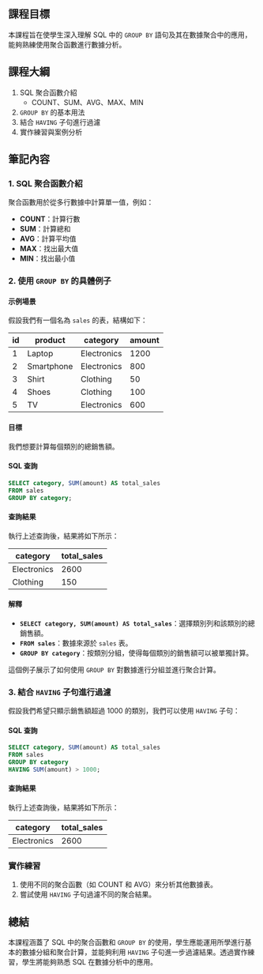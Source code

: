 ## 課程目標
本課程旨在使學生深入理解 SQL 中的 `GROUP BY` 語句及其在數據聚合中的應用，能夠熟練使用聚合函數進行數據分析。

## 課程大綱
1. SQL 聚合函數介紹
   - COUNT、SUM、AVG、MAX、MIN
2. `GROUP BY` 的基本用法
3. 結合 `HAVING` 子句進行過濾
4. 實作練習與案例分析

## 筆記內容

### 1. SQL 聚合函數介紹
聚合函數用於從多行數據中計算單一值，例如：
- **COUNT**：計算行數
- **SUM**：計算總和
- **AVG**：計算平均值
- **MAX**：找出最大值
- **MIN**：找出最小值

### 2. 使用 `GROUP BY` 的具體例子

#### 示例場景

假設我們有一個名為 `sales` 的表，結構如下：

| id | product   | category | amount |
|----|-----------|----------|--------|
| 1  | Laptop    | Electronics | 1200   |
| 2  | Smartphone | Electronics | 800    |
| 3  | Shirt     | Clothing  | 50     |
| 4  | Shoes     | Clothing  | 100    |
| 5  | TV        | Electronics | 600    |

#### 目標

我們想要計算每個類別的總銷售額。

#### SQL 查詢

```sql
SELECT category, SUM(amount) AS total_sales
FROM sales
GROUP BY category;
```

#### 查詢結果

執行上述查詢後，結果將如下所示：

| category     | total_sales |
|--------------|-------------|
| Electronics   | 2600        |
| Clothing      | 150         |

#### 解釋

- **`SELECT category, SUM(amount) AS total_sales`**：選擇類別列和該類別的總銷售額。
- **`FROM sales`**：數據來源於 `sales` 表。
- **`GROUP BY category`**：按類別分組，使得每個類別的銷售額可以被單獨計算。

這個例子展示了如何使用 `GROUP BY` 對數據進行分組並進行聚合計算。

### 3. 結合 `HAVING` 子句進行過濾

假設我們希望只顯示銷售額超過 1000 的類別，我們可以使用 `HAVING` 子句：

#### SQL 查詢

```sql
SELECT category, SUM(amount) AS total_sales
FROM sales
GROUP BY category
HAVING SUM(amount) > 1000;
```

#### 查詢結果

執行上述查詢後，結果將如下所示：

| category     | total_sales |
|--------------|-------------|
| Electronics   | 2600        |

### 實作練習
1. 使用不同的聚合函數（如 COUNT 和 AVG）來分析其他數據表。
2. 嘗試使用 `HAVING` 子句過濾不同的聚合結果。

## 總結
本課程涵蓋了 SQL 中的聚合函數和 `GROUP BY` 的使用，學生應能運用所學進行基本的數據分組和聚合計算，並能夠利用 `HAVING` 子句進一步過濾結果。透過實作練習，學生將能夠熟悉 SQL 在數據分析中的應用。